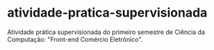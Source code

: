 # atividade-pratica-supervisionada
Atividade prática supervisionada do primeiro semestre de Ciência da Computação: "Front-end Comércio Eletrônico".
